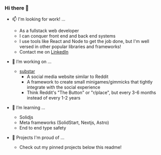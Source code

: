 ### Hi there 👋

- 📫 I'm looking for work! ...
  - As a fullstack web developer
  - I can conquer front end and back end systems
  - I use tools like React and Node to get the job done, but I'm well versed in other popular libraries and frameworks!
  - Contact me on [LinkedIn](https://www.linkedin.com/in/micheal-earl/)

- 🔭 I’m working on ...
  - [substar](https://github.com/Micheal-Earl/substar)
    - A social media website similar to Reddit
    - A framework to create small minigames/gimmicks that tightly integrate with the social experience
    - Think Reddit's "The Button" or "r/place", but every 3-6 months instead of every 1-2 years

- 🌱 I’m learning ...
  - Solidjs
  - Meta frameworks (SolidStart, Nextjs, Astro)
  - End to end type safety

- 📝 Projects I'm proud of ...
  - Check out my pinned projects below this readme!
